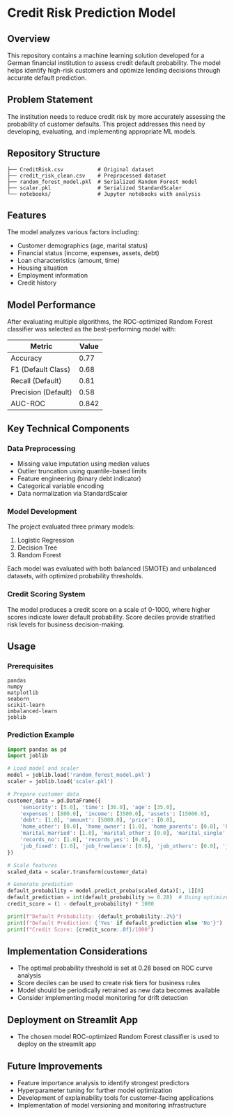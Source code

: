 # Credit Risk Prediction Model

## Overview
This repository contains a machine learning solution developed for a German financial institution to assess credit default probability. The model helps identify high-risk customers and optimize lending decisions through accurate default prediction.

## Problem Statement
The institution needs to reduce credit risk by more accurately assessing the probability of customer defaults. This project addresses this need by developing, evaluating, and implementing appropriate ML models.

## Repository Structure
```
├── CreditRisk.csv           # Original dataset
├── credit_risk_clean.csv    # Preprocessed dataset
├── random_forest_model.pkl  # Serialized Random Forest model
├── scaler.pkl               # Serialized StandardScaler
└── notebooks/               # Jupyter notebooks with analysis
```

## Features
The model analyzes various factors including:
- Customer demographics (age, marital status)
- Financial status (income, expenses, assets, debt)
- Loan characteristics (amount, time)
- Housing situation
- Employment information
- Credit history

## Model Performance
After evaluating multiple algorithms, the ROC-optimized Random Forest classifier was selected as the best-performing model with:

| Metric | Value |
|--------|-------|
| Accuracy | 0.77 |
| F1 (Default Class) | 0.68 |
| Recall (Default) | 0.81 |
| Precision (Default) | 0.58 |
| AUC-ROC | 0.842 |

## Key Technical Components

### Data Preprocessing
- Missing value imputation using median values
- Outlier truncation using quantile-based limits
- Feature engineering (binary debt indicator)
- Categorical variable encoding
- Data normalization via StandardScaler

### Model Development
The project evaluated three primary models:
1. Logistic Regression
2. Decision Tree
3. Random Forest

Each model was evaluated with both balanced (SMOTE) and unbalanced datasets, with optimized probability thresholds.

### Credit Scoring System
The model produces a credit score on a scale of 0-1000, where higher scores indicate lower default probability. Score deciles provide stratified risk levels for business decision-making.

## Usage

### Prerequisites
```
pandas
numpy
matplotlib
seaborn
scikit-learn
imbalanced-learn
joblib
```

### Prediction Example
```python
import pandas as pd
import joblib

# Load model and scaler
model = joblib.load('random_forest_model.pkl')
scaler = joblib.load('scaler.pkl')

# Prepare customer data
customer_data = pd.DataFrame({
    'seniority': [5.0], 'time': [36.0], 'age': [35.0], 
    'expenses': [800.0], 'income': [3500.0], 'assets': [15000.0], 
    'debt': [1.0], 'amount': [5000.0], 'price': [0.0],
    'home_other': [0.0], 'home_owner': [1.0], 'home_parents': [0.0], 'home_rent': [0.0],
    'marital_married': [1.0], 'marital_other': [0.0], 'marital_single': [0.0],
    'records_no': [1.0], 'records_yes': [0.0],
    'job_fixed': [1.0], 'job_freelance': [0.0], 'job_others': [0.0], 'job_partime': [0.0]
})

# Scale features
scaled_data = scaler.transform(customer_data)

# Generate prediction
default_probability = model.predict_proba(scaled_data)[:, 1][0]
default_prediction = int(default_probability >= 0.28)  # Using optimized threshold
credit_score = (1 - default_probability) * 1000

print(f"Default Probability: {default_probability:.2%}")
print(f"Default Prediction: {'Yes' if default_prediction else 'No'}")
print(f"Credit Score: {credit_score:.0f}/1000")
```

## Implementation Considerations
- The optimal probability threshold is set at 0.28 based on ROC curve analysis
- Score deciles can be used to create risk tiers for business rules
- Model should be periodically retrained as new data becomes available
- Consider implementing model monitoring for drift detection

## Deployment on Streamlit App
- The chosen model ROC-optimized Random Forest classifier is used to deploy on the streamlit app


## Future Improvements
- Feature importance analysis to identify strongest predictors
- Hyperparameter tuning for further model optimization
- Development of explainability tools for customer-facing applications
- Implementation of model versioning and monitoring infrastructure